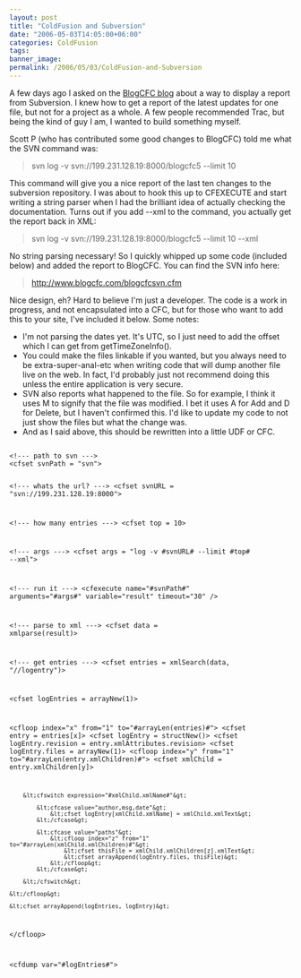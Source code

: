 ```yaml
---
layout: post
title: "ColdFusion and Subversion"
date: "2006-05-03T14:05:00+06:00"
categories: ColdFusion 
tags: 
banner_image: 
permalink: /2006/05/03/ColdFusion-and-Subversion
---
```


A few days ago I asked on the <a href="http://www.blogcfc.com/index.cfm/2006/4/29/Changes-on-Saturday-Morning">BlogCFC blog</a> about a way to display a report from Subversion. I knew how to get a report of the latest updates for one file, but not for a project as a whole. A few people recommended Trac, but being the kind of guy I am, I wanted to build something myself. 

Scott P (who has contributed some good changes to BlogCFC) told me what the SVN command was:

<blockquote>
svn log -v svn://199.231.128.19:8000/blogcfc5 --limit 10
</blockquote>

This command will give you a nice report of the last ten changes to the subversion repository. I was about to hook this up to CFEXECUTE and start writing a string parser when I had the brilliant idea of actually checking the documentation. Turns out if you add --xml to the command, you actually get the report back in XML:

<blockquote>
svn log -v svn://199.231.128.19:8000/blogcfc5 --limit 10 --xml
</blockquote>

No string parsing necessary! So I quickly whipped up some code (included below) and added the report to BlogCFC. You can find the SVN info here:

<blockquote>
<a href="http://www.blogcfc.com/blogcfcsvn.cfm">http://www.blogcfc.com/blogcfcsvn.cfm</a>
</blockquote>

Nice design, eh? Hard to believe I'm just a developer. The code is a work in progress, and not encapsulated into a CFC, but for those who want to add this to your site, I've included it below. Some notes:

<ul>
<li>I'm not parsing the dates yet. It's UTC, so I just need to add the offset which I can get from getTimeZoneInfo(). 
<li>You could make the files linkable if you wanted, but you always need to be extra-super-anal-etc when writing code that will dump another file live on the web. In fact, I'd probably just not recommend doing this unless the entire application is very secure.
<li>SVN also reports what happened to the file. So for example, I think it uses M to signify that the file was modified. I bet it uses A for Add and D for Delete, but I haven't confirmed this. I'd like to update my code to not just show the files but what the change was. 
<li>And as I said above, this should be rewritten into a little UDF or CFC.
</ul>

<code>
&lt;!--- path to svn ---&gt;
&lt;cfset svnPath = "svn"&gt;

&lt;!--- whats the url? ---&gt;
&lt;cfset svnURL = "svn://199.231.128.19:8000"&gt;

&lt;!--- how many entries ---&gt;
&lt;cfset top = 10&gt;

&lt;!--- args ---&gt;
&lt;cfset args = "log -v #svnURL# --limit #top# --xml"&gt;

&lt;!--- run it ---&gt;
&lt;cfexecute name="#svnPath#" arguments="#args#" variable="result" timeout="30" /&gt;

&lt;!--- parse to xml ---&gt;
&lt;cfset data = xmlparse(result)&gt;

&lt;!--- get entries ---&gt;
&lt;cfset entries = xmlSearch(data, "//logentry")&gt;

&lt;cfset logEntries = arrayNew(1)&gt;

&lt;cfloop index="x" from="1" to="#arrayLen(entries)#"&gt;
	&lt;cfset entry = entries[x]&gt;
	&lt;cfset logEntry = structNew()&gt;
	&lt;cfset logEntry.revision = entry.xmlAttributes.revision&gt;
	&lt;cfset logEntry.files = arrayNew(1)&gt;
	&lt;cfloop index="y" from="1" to="#arrayLen(entry.xmlChildren)#"&gt;
		&lt;cfset xmlChild = entry.xmlChildren[y]&gt;
		
		&lt;cfswitch expression="#xmlChild.xmlName#"&gt;
			
			&lt;cfcase value="author,msg,date"&gt;
				&lt;cfset logEntry[xmlChild.xmlName] = xmlChild.xmlText&gt;
			&lt;/cfcase&gt;
	
			&lt;cfcase value="paths"&gt;
				&lt;cfloop index="z" from="1" to="#arrayLen(xmlChild.xmlChildren)#"&gt;
					&lt;cfset thisFile = xmlChild.xmlChildren[z].xmlText&gt;
					&lt;cfset arrayAppend(logEntry.files, thisFile)&gt;
				&lt;/cfloop&gt;
			&lt;/cfcase&gt;
					
		&lt;/cfswitch&gt;
		
	&lt;/cfloop&gt;

	&lt;cfset arrayAppend(logEntries, logEntry)&gt;	
	
&lt;/cfloop&gt;

&lt;cfdump var="#logEntries#"&gt;
</code>